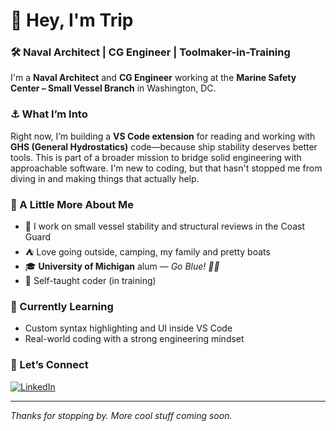 # 👋 Hey, I'm Trip
### 🛠 Naval Architect | CG Engineer | Toolmaker-in-Training

I'm a **Naval Architect** and **CG Engineer** working at the **Marine Safety Center – Small Vessel Branch** in Washington, DC.

### ⚓ What I’m Into
Right now, I’m building a **VS Code extension** for reading and working with **GHS (General Hydrostatics)** code—because ship stability deserves better tools. This is part of a broader mission to bridge solid engineering with approachable software. I'm new to coding, but that hasn't stopped me from diving in and making things that actually help.

### 💬 A Little More About Me
- 🚤 I work on small vessel stability and structural reviews in the Coast Guard
- ⛺ Love going outside, camping, my family and pretty boats 
- 🎓 **University of Michigan** alum — *Go Blue! 💙💛*
- 🧠 Self-taught coder (in training) 

### 🧰 Currently Learning
- Custom syntax highlighting and UI inside VS Code
- Real-world coding with a strong engineering mindset

### 🔗 Let’s Connect
[![LinkedIn](https://img.shields.io/badge/LinkedIn-blue?logo=linkedin&style=flat&logoColor=white)](https://www.linkedin.com/in/robert-jackson-35ba4624a)

---

_Thanks for stopping by. More cool stuff coming soon._
